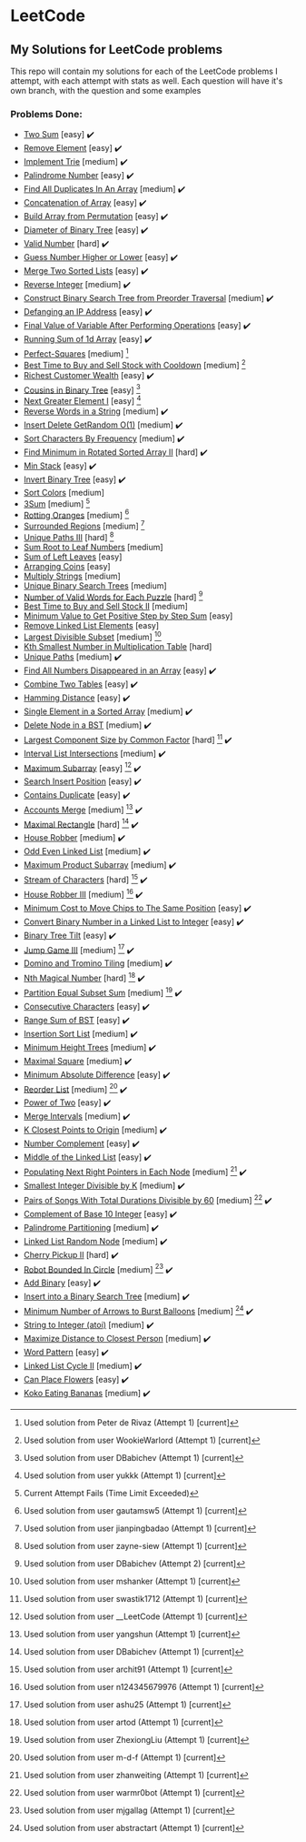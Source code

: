 # LeetCode
## My Solutions for LeetCode problems

  This repo will contain my solutions for each of the LeetCode problems I attempt, with each attempt with stats as well.
Each question will have it's own branch, with the question and some examples

### Problems Done:
  - [Two Sum](https://github.com/theLittleBigZ/LeetCode/tree/main/Two%20Sum) [easy] :heavy_check_mark:
  - [Remove Element](https://github.com/theLittleBigZ/LeetCode/tree/main/Remove%20Element) [easy] :heavy_check_mark:
  - [Implement Trie](https://github.com/theLittleBigZ/LeetCode/tree/main/Implement%20Trie) [medium] :heavy_check_mark:
  - [Palindrome Number](https://github.com/theLittleBigZ/LeetCode/tree/main/Palindrome%20Number) [easy] :heavy_check_mark:
  - [Find All Duplicates In An Array](https://github.com/theLittleBigZ/LeetCode/tree/main/Find%20All%20Duplicates%20In%20An%20Array) [medium] :heavy_check_mark:
  - [Concatenation of Array](https://github.com/theLittleBigZ/LeetCode/tree/main/Concatenation%20of%20Array) [easy] :heavy_check_mark:
  - [Build Array from Permutation](https://github.com/theLittleBigZ/LeetCode/tree/main/Build%20Array%20from%20Permutation) [easy] :heavy_check_mark:
  - [Diameter of Binary Tree](https://github.com/theLittleBigZ/LeetCode/tree/main/Diameter%20of%20Binary%20Tree) [easy] ✔️
  - [Valid Number](https://github.com/theLittleBigZ/LeetCode/tree/main/Valid%20Number) [hard] ✔️
  - [Guess Number Higher or Lower](https://github.com/theLittleBigZ/LeetCode/tree/main/Guess%20Number%20Higher%20or%20Lower) [easy] ✔️
  - [Merge Two Sorted Lists](https://github.com/theLittleBigZ/LeetCode/tree/main/Merge%20Two%20Sorted%20Lists) [easy] ✔️
  - [Reverse Integer](https://github.com/theLittleBigZ/LeetCode/tree/main/Reverse%20Integer) [medium] ✔️
  - [Construct Binary Search Tree from Preorder Traversal](https://github.com/theLittleBigZ/LeetCode/tree/main/Construct%20Binary%20Search%20Tree%20from%20Preorder%20Traversal) [medium] ✔️
  - [Defanging an IP Address](https://github.com/theLittleBigZ/LeetCode/tree/main/Defanging%20an%20IP%20Address) [easy] ✔️
  - [Final Value of Variable After Performing Operations](https://github.com/theLittleBigZ/LeetCode/tree/main/Final%20Value%20of%20Variable%20After%20Performing%20Operations) [easy] ✔️
  - [Running Sum of 1d Array](https://github.com/theLittleBigZ/LeetCode/tree/main/Running%20Sum%20of%201d%20Array) [easy] ✔️
  - [Perfect-Squares](https://github.com/theLittleBigZ/LeetCode/tree/Perfect-Squares) [medium] [^2]
  - [Best Time to Buy and Sell Stock with Cooldown](https://github.com/theLittleBigZ/LeetCode/tree/Best-Time-to-Buy-and-Sell-Stock-with-Cooldown) [medium] [^3]
  - [Richest Customer Wealth](https://github.com/theLittleBigZ/LeetCode/tree/main/Richest%20Customer%20Wealth) [easy] ✔️
  - [Cousins in Binary Tree](https://github.com/theLittleBigZ/LeetCode/tree/Cousins-in-Binary-Tree) [easy] [^4]
  - [Next Greater Element I](https://github.com/theLittleBigZ/LeetCode/tree/Next-Greater-Element-I) [easy] [^5]
  - [Reverse Words in a String](https://github.com/theLittleBigZ/LeetCode/tree/main/Reverse%20Words%20in%20a%20String) [medium] ✔️
  - [Insert Delete GetRandom O(1)](https://github.com/theLittleBigZ/LeetCode/tree/main/Insert%20Delete%20GetRandom%20O(1)) [medium] ✔️
  - [Sort Characters By Frequency](https://github.com/theLittleBigZ/LeetCode/tree/main/Sort%20Characters%20By%20Frequency) [medium] ✔️
  - [Find Minimum in Rotated Sorted Array II](https://github.com/theLittleBigZ/LeetCode/tree/main/Find%20Minimum%20in%20Rotated%20Sorted%20Array%20II) [hard] ✔️
  - [Min Stack](https://github.com/theLittleBigZ/LeetCode/tree/main/Min%20Stack) [easy] ✔️
  - [Invert Binary Tree](https://github.com/theLittleBigZ/LeetCode/tree/main/Invert%20Binary%20Tree) [easy] ✔️
  - [Sort Colors](https://github.com/theLittleBigZ/LeetCode/tree/Sort-Colors) [medium]
  - [3Sum](https://github.com/theLittleBigZ/LeetCode/tree/3Sum) [medium] [^6]
  - [Rotting Oranges](https://github.com/theLittleBigZ/LeetCode/tree/Rotting-Oranges) [medium] [^7]
  - [Surrounded Regions](https://github.com/theLittleBigZ/LeetCode/tree/Surrounded-Regions) [medium] [^8]
  - [Unique Paths III](https://github.com/theLittleBigZ/LeetCode/tree/Unique-Paths-III) [hard] [^9]
  - [Sum Root to Leaf Numbers](https://github.com/theLittleBigZ/LeetCode/tree/Sum-Root-to-Leaf-Numbers) [medium]
  - [Sum of Left Leaves](https://github.com/theLittleBigZ/LeetCode/tree/Sum-of-Left-Leaves) [easy]
  - [Arranging Coins](https://github.com/theLittleBigZ/LeetCode/tree/Arranging-Coins) [easy]
  - [Multiply Strings](https://github.com/theLittleBigZ/LeetCode/tree/Multiply-Strings) [medium]
  - [Unique Binary Search Trees](https://github.com/theLittleBigZ/LeetCode/tree/Unique-Binary-Search-Trees) [medium]
  - [Number of Valid Words for Each Puzzle](https://github.com/theLittleBigZ/LeetCode/tree/Number-of-Valid-Words-for-Each-Puzzle) [hard] [^10]
  - [Best Time to Buy and Sell Stock II](https://github.com/theLittleBigZ/LeetCode/tree/Best-Time-to-Buy-and-Sell-Stock-II) [medium]
  - [Minimum Value to Get Positive Step by Step Sum](https://github.com/theLittleBigZ/LeetCode/tree/Minimum-Value-to-Get-Positive-Step-by-Step-Sum) [easy]
  - [Remove Linked List Elements](https://github.com/theLittleBigZ/LeetCode/tree/Remove-Linked-List-Elements) [easy]
  - [Largest Divisible Subset](https://github.com/theLittleBigZ/LeetCode/tree/Largest-Divisible-Subset) [medium] [^11]
  - [Kth Smallest Number in Multiplication Table](https://github.com/theLittleBigZ/LeetCode/tree/Kth-Smallest-Number-in-Multiplication-Table) [hard]
  - [Unique Paths](https://github.com/theLittleBigZ/LeetCode/tree/main/Unique%20Paths) [medium] :heavy_check_mark:
  - [Find All Numbers Disappeared in an Array](https://github.com/theLittleBigZ/LeetCode/tree/main/Find%20All%20Numbers%20Disappeared%20in%20an%20Array) [easy] :heavy_check_mark:
  - [Combine Two Tables](https://github.com/theLittleBigZ/LeetCode/tree/main/Combine%20Two%20Tables) [easy] :heavy_check_mark:
  - [Hamming Distance](https://github.com/theLittleBigZ/LeetCode/tree/main/Hamming%20Distance) [easy] :heavy_check_mark:
  - [Single Element in a Sorted Array](https://github.com/theLittleBigZ/LeetCode/tree/main/Single%20Element%20in%20a%20Sorted%20Array) [medium] :heavy_check_mark:
  - [Delete Node in a BST](https://github.com/theLittleBigZ/LeetCode/tree/main/Delete%20Node%20in%20a%20BST) [medium] :heavy_check_mark:
  - [Largest Component Size by Common Factor](https://github.com/theLittleBigZ/LeetCode/tree/main/Largest%20Component%20Size%20by%20Common%20Factor) [hard] [^12] :heavy_check_mark:
  - [Interval List Intersections](https://github.com/theLittleBigZ/LeetCode/tree/main/Interval%20List%20Intersections) [medium] :heavy_check_mark:
  - [Maximum Subarray](https://github.com/theLittleBigZ/LeetCode/tree/main/Maximum%20Subarray) [easy] [^13] :heavy_check_mark:
  - [Search Insert Position](https://github.com/theLittleBigZ/LeetCode/tree/main/Search%20Insert%20Position) [easy] :heavy_check_mark:
  - [Contains Duplicate](https://github.com/theLittleBigZ/LeetCode/tree/main/Contains%20Duplicate) [easy] :heavy_check_mark:
  - [Accounts Merge](https://github.com/theLittleBigZ/LeetCode/tree/main/Accounts%20Merge) [medium] [^14] :heavy_check_mark:
  - [Maximal Rectangle](https://github.com/theLittleBigZ/LeetCode/tree/main/Maximal%20Rectangle) [hard] [^15] :heavy_check_mark:
  - [House Robber](https://github.com/theLittleBigZ/LeetCode/tree/main/House%20Robber) [medium] ✔️
  - [Odd Even Linked List](https://github.com/theLittleBigZ/LeetCode/tree/main/Odd%20Even%20Linked%20List) [medium] ✔️
  - [Maximum Product Subarray](https://github.com/theLittleBigZ/LeetCode/tree/main/Maximum%20Product%20Subarray) [medium] ✔️
  - [Stream of Characters](https://github.com/theLittleBigZ/LeetCode/tree/main/Stream%20of%20Characters) [hard] [^16] ✔️
  - [House Robber III](https://github.com/theLittleBigZ/LeetCode/tree/main/House%20Robber%20III) [medium] [^17] ✔️
  - [Minimum Cost to Move Chips to The Same Position](https://github.com/theLittleBigZ/LeetCode/tree/main/Minimum%20Cost%20to%20Move%20Chips%20to%20The%20Same%20Position) [easy] ✔️
  - [Convert Binary Number in a Linked List to Integer](https://github.com/theLittleBigZ/LeetCode/tree/main/Convert%20Binary%20Number%20in%20a%20Linked%20List%20to%20Integer) [easy] ✔️
  - [Binary Tree Tilt](https://github.com/theLittleBigZ/LeetCode/tree/main/Binary%20Tree%20Tilt) [easy] ✔️
  - [Jump Game III](https://github.com/theLittleBigZ/LeetCode/tree/main/Jump%20Game%20III) [medium] [^18] ✔️
  - [Domino and Tromino Tiling](https://github.com/theLittleBigZ/LeetCode/tree/main/Domino%20and%20Tromino%20Tiling) [medium] ✔️
  - [Nth Magical Number](https://github.com/theLittleBigZ/LeetCode/tree/main/Nth%20Magical%20Number) [hard] [^19] ✔️
  - [Partition Equal Subset Sum](https://github.com/theLittleBigZ/LeetCode/tree/main/Partition%20Equal%20Subset%20Sum) [medium] [^20] ✔️
  - [Consecutive Characters](https://github.com/theLittleBigZ/LeetCode/tree/main/Consecutive%20Characters) [easy] ✔️
  - [Range Sum of BST](https://github.com/theLittleBigZ/LeetCode/tree/main/Range%20Sum%20of%20BST) [easy] ✔️
  - [Insertion Sort List](https://github.com/theLittleBigZ/LeetCode/tree/main/Insertion%20Sort%20List) [medium] ✔️
  - [Minimum Height Trees](https://github.com/theLittleBigZ/LeetCode/tree/main/Minimum%20Height%20Trees) [medium] ✔️
  - [Maximal Square](https://github.com/theLittleBigZ/LeetCode/tree/main/Maximal%20Square) [medium] ✔️
  - [Minimum Absolute Difference](https://github.com/theLittleBigZ/LeetCode/tree/main/Minimum%20Absolute%20Difference) [easy] ✔️
  - [Reorder List](https://github.com/theLittleBigZ/LeetCode/tree/main/Reorder%20List) [medium] [^21] ✔️
  - [Power of Two](https://github.com/theLittleBigZ/LeetCode/tree/main/Power%20of%20Two) [easy] ✔️
  - [Merge Intervals](https://github.com/theLittleBigZ/LeetCode/tree/main/Merge%20Intervals) [medium] ✔️
  - [K Closest Points to Origin](https://github.com/theLittleBigZ/LeetCode/tree/main/K%20Closest%20Points%20to%20Origin) [medium] ✔️
  - [Number Complement](https://github.com/theLittleBigZ/LeetCode/tree/main/Number%20Complement) [easy] ✔️
  - [Middle of the Linked List](https://github.com/theLittleBigZ/LeetCode/tree/main/Middle%20of%20the%20Linked%20List) [easy] ✔️
  - [Populating Next Right Pointers in Each Node](https://github.com/theLittleBigZ/LeetCode/tree/main/Populating%20Next%20Right%20Pointers%20in%20Each%20Node) [medium] [^22] ✔️
  - [Smallest Integer Divisible by K](https://github.com/theLittleBigZ/LeetCode/tree/main/Smallest%20Integer%20Divisible%20by%20K) [medium] ✔️
  - [Pairs of Songs With Total Durations Divisible by 60](https://github.com/theLittleBigZ/LeetCode/tree/main/Pairs%20of%20Songs%20With%20Total%20Durations%20Divisible%20by%2060) [medium] [^23] ✔️
  - [Complement of Base 10 Integer](https://github.com/theLittleBigZ/LeetCode/tree/main/Complement%20of%20Base%2010%20Integer) [easy] ✔️
  - [Palindrome Partitioning](https://github.com/theLittleBigZ/LeetCode/tree/main/Palindrome%20Partitioning) [medium] ✔️
  - [Linked List Random Node](https://github.com/theLittleBigZ/LeetCode/tree/main/Linked%20List%20Random%20Node) [medium] ✔️
  - [Cherry Pickup II](https://github.com/theLittleBigZ/LeetCode/tree/main/Cherry%20Pickup%20II) [hard] ✔️
  - [Robot Bounded In Circle](https://github.com/theLittleBigZ/LeetCode/tree/main/Robot%20Bounded%20In%20Circle) [medium] [^24] ✔️
  - [Add Binary](https://github.com/theLittleBigZ/LeetCode/tree/main/Add%20Binary) [easy] ✔️
  - [Insert into a Binary Search Tree](https://github.com/theLittleBigZ/LeetCode/tree/main/Insert%20into%20a%20Binary%20Search%20Tree) [medium] ✔️
  - [Minimum Number of Arrows to Burst Balloons](https://github.com/theLittleBigZ/LeetCode/tree/main/Minimum%20Number%20of%20Arrows%20to%20Burst%20Balloons) [medium] [^25] ✔️
  - [String to Integer (atoi)](https://github.com/theLittleBigZ/LeetCode/tree/main/String%20to%20Integer%20(atoi)) [medium] ✔️
  - [Maximize Distance to Closest Person](https://github.com/theLittleBigZ/LeetCode/tree/main/Maximize%20Distance%20to%20Closest%20Person) [medium] ✔️
  - [Word Pattern](https://github.com/theLittleBigZ/LeetCode/tree/main/Word%20Pattern) [easy] ✔️
  - [Linked List Cycle II](https://github.com/theLittleBigZ/LeetCode/tree/main/Linked%20List%20Cycle%20II) [medium] ✔️
  - [Can Place Flowers](https://github.com/theLittleBigZ/LeetCode/tree/main/Can%20Place%20Flowers) [easy] ✔️
  - [Koko Eating Bananas](https://github.com/theLittleBigZ/LeetCode/tree/main/Koko%20Eating%20Bananas) [medium] ✔️

[^2]: Used solution from Peter de Rivaz (Attempt 1) [current]
[^3]: Used solution from user WookieWarlord (Attempt 1) [current]
[^4]: Used solution from user DBabichev (Attempt 1) [current]
[^5]: Used solution from user yukkk (Attempt 1) [current]
[^6]: Current Attempt Fails (Time Limit Exceeded)
[^7]: Used solution from user gautamsw5 (Attempt 1) [current]
[^8]: Used solution from user jianpingbadao (Attempt 1) [current]
[^9]: Used solution from user zayne-siew (Attempt 1) [current]
[^10]: Used solution from user DBabichev (Attempt 2) [current]
[^11]: Used solution from user mshanker (Attempt 1) [current]
[^12]: Used solution from user swastik1712 (Attempt 1) [current]
[^13]: Used solution from user __LeetCode (Attempt 1) [current]
[^14]: Used solution from user yangshun (Attempt 1) [current]
[^15]: Used solution from user DBabichev (Attempt 1) [current]
[^16]: Used solution from user archit91 (Attempt 1) [current]
[^17]: Used solution from user n124345679976 (Attempt 1) [current]
[^18]: Used solution from user ashu25 (Attempt 1) [current]
[^19]: Used solution from user artod (Attempt 1) [current]
[^20]: Used solution from user ZhexiongLiu (Attempt 1) [current]
[^21]: Used solution from user m-d-f (Attempt 1) [current]
[^22]: Used solution from user zhanweiting (Attempt 1) [current]
[^23]: Used solution from user warmr0bot (Attempt 1) [current]
[^24]: Used solution from user mjgallag (Attempt 1) [current]
[^25]: Used solution from user abstractart (Attempt 1) [current]
